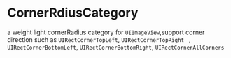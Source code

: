 # CornerRdiusCategory
  a weight light cornerRadius category for `UIImageView`,support corner direction such as `UIRectCornerTopLeft`, `UIRectCornerTopRight ` , `UIRectCornerBottomLeft`, `UIRectCornerBottomRight`, `UIRectCornerAllCorners`

